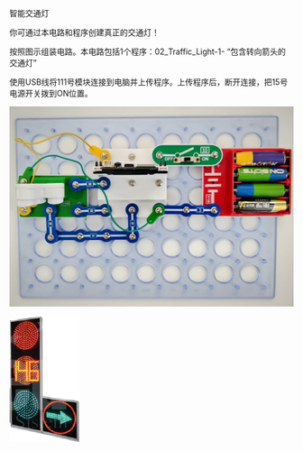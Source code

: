 智能交通灯

你可通过本电路和程序创建真正的交通灯！

按照图示组装电路。本电路包括1个程序：02_Traffic_Light-1- “包含转向箭头的交通灯”

使用USB线将111号模块连接到电脑并上传程序。上传程序后，断开连接，把15号电源开关拨到ON位置。

![](054p1.jpg)

![](054p2.png)